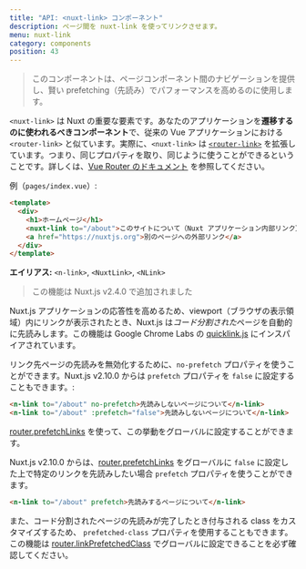 ```yaml
---
title: "API: <nuxt-link> コンポーネント"
description: ページ間を nuxt-link を使ってリンクさせます。
menu: nuxt-link
category: components
position: 43
---
```


> このコンポーネントは、ページコンポーネント間のナビゲーションを提供し、賢い prefetching（先読み）でパフォーマンスを高めるのに使用します。

`<nuxt-link>` は Nuxt の重要な要素です。あなたのアプリケーションを**遷移するのに使われるべきコンポーネント**で、従来の Vue アプリケーションにおける `<router-link>` と似ています。実際に、`<nuxt-link>` は [`<router-link>`](https://router.vuejs.org/api/#router-link) を拡張しています。つまり、同じプロパティを取り、同じように使うことができるということです。詳しくは、[Vue Router のドキュメント](https://router.vuejs.org/api/#router-link) を参照してください。

例（`pages/index.vue`）:

```html
<template>
  <div>
    <h1>ホームページ</h1>
    <nuxt-link to="/about">このサイトについて（Nuxt アプリケーション内部リンク）</nuxt-link>
    <a href="https://nuxtjs.org">別のページへの外部リンク</a>
  </div>
</template>
```

**エイリアス:** `<n-link>`, `<NuxtLink>`, `<NLink>`

> この機能は Nuxt.js v2.4.0 で追加されました

Nuxt.js アプリケーションの応答性を高めるため、viewport（ブラウザの表示領域）内にリンクが表示されたとき、Nuxt.js は*コード分割された*ページを自動的に先読みします。この機能は Google Chrome Labs の [quicklink.js](https://github.com/GoogleChromeLabs/quicklink) にインスパイアされています。

リンク先ページの先読みを無効化するために、`no-prefetch` プロパティを使うことができます。Nuxt.js v2.10.0 からは `prefetch` プロパティを `false` に設定することもできます。:

```html
<n-link to="/about" no-prefetch>先読みしないページについて</n-link>
<n-link to="/about" :prefetch="false">先読みしないページについて</n-link>
```

[router.prefetchLinks](/api/configuration-router#prefetchlinks) を使って、この挙動をグローバルに設定することができます。

Nuxt.js v2.10.0 からは、[router.prefetchLinks](/api/configuration-router#prefetchlinks) をグローバルに `false` に設定した上で特定のリンクを先読みしたい場合 `prefetch` プロパティを使うことができます。

```html
<n-link to="/about" prefetch>先読みするページについて</n-link>
```

また、コード分割されたページの先読みが完了したとき付与される class をカスタマイズするため、 `prefetched-class` プロパティを使用することもできます。この機能は [router.linkPrefetchedClass](/api/configuration-router#linkprefetchedclass) でグローバルに設定できることを必ず確認してください。
